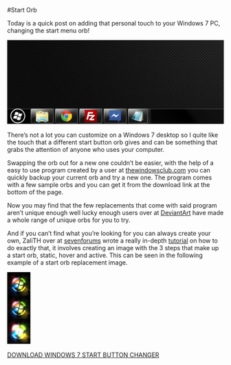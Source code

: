 #Start Orb

Today is a quick post on adding that personal touch to your Windows 7 PC, changing the start menu orb!

![start orb](/images/posts/start-orb.jpg)

There’s not a lot you can customize on a Windows 7 desktop so I quite like the touch that a different start button orb gives and can be something that grabs the attention of anyone who uses your computer.

Swapping the orb out for a new one couldn’t be easier, with the help of a easy to use program created by a user at [thewindowsclub.com](http://thewindowsclub.com) you can quickly backup your current orb and try a new one. The program comes with a few sample orbs and you can get it from the download link at the bottom of the page.

Now you may find that the few replacements  that come with said program aren’t unique enough well lucky enough users over at [DeviantArt](http://browse.deviantart.com/customization/?q=start%20orb&order=9&offset=0) have made a whole range of unique orbs for you to try.

And if you can’t find what you’re looking for you can always create your own,  ZaliTH over at [sevenforums](http://www.sevenforums.com/) wrote a really in-depth [tutorial](http://www.sevenforums.com/tutorials/73616-how-create-custom-start-orb-image.html) on how to do exactly that, it involves creating an image with the 3 steps that make up a start orb, static, hover and active. This can be seen in the following example of a start orb replacement image.

![start orb 2](/images/posts/VorbBounce.bmp)

[DOWNLOAD WINDOWS 7 START BUTTON CHANGER](http://www.thewindowsclub.com/windows-7-start-button-changer-released)
